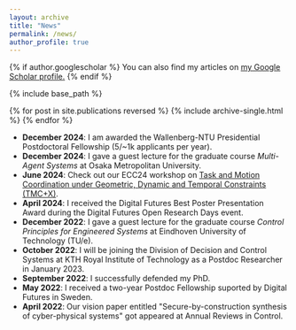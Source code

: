 ```yaml
---
layout: archive
title: "News"
permalink: /news/
author_profile: true
---
```



{% if author.googlescholar %}
  You can also find my articles on <u><a href="{{author.googlescholar}}">my Google Scholar profile</a>.</u>
{% endif %}

{% include base_path %}

{% for post in site.publications reversed %}
  {% include archive-single.html %}
{% endfor %}
* **December 2024**: I am awarded the Wallenberg-NTU Presidential Postdoctoral Fellowship (5/~1k applicants per year).
* **December 2024**: I gave a guest lecture for the graduate course _Multi-Agent Systems_ at Osaka Metropolitan University.
* **June 2024**: Check out our ECC24 workshop on [Task and Motion Coordination under Geometric, Dynamic and Temporal Constraints (TMC+X)](https://tmc-x.github.io/). 
* **April 2024**: I received the Digital Futures Best Poster Presentation Award during the Digital Futures Open Research Days event. 
* **December 2022**: I gave a guest lecture for the graduate course _Control Principles for Engineered Systems_ at Eindhoven University of Technology (TU/e).
* **October 2022**: I will be joining the Division of Decision and Control Systems at KTH Royal Institute of Technology as a Postdoc Researcher in January 2023.
* **September 2022**: I successfully defended my PhD.
* **May 2022**: I received a two-year Postdoc Fellowship suported by Digital Futures in Sweden.
* **April 2022**: Our vision paper entitled "Secure-by-construction synthesis of cyber-physical systems" got appeared at Annual Reviews in Control.
